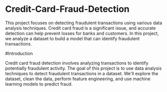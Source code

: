 # Credit-Card-Fraud-Detection


This project focuses on detecting fraudulent transactions using various data analysis techniques. Credit card fraud is a significant issue, and accurate detection can help prevent losses for banks and customers. In this project, we analyze a dataset to build a model that can identify fraudulent transactions.

#Introduction

Credit card fraud detection involves analyzing transactions to identify potentially fraudulent activity. The goal of this project is to use data analysis techniques to detect fraudulent transactions in a dataset. We'll explore the dataset, clean the data, perform feature engineering, and use machine learning models to predict fraud.
